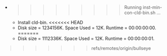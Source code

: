 * >>>>>>>>> Running inst-min-con-cld-bin.sh ...
  * Install cld-bin.
<<<<<<< HEAD
  * Disk size = 1234156K. Space Used = 12K. Runtime = 00:00:00:00.
=======
  * Disk size = 1112336K. Space Used = 12K. Runtime = 00:00:00:01.
>>>>>>> refs/remotes/origin/bullseye
